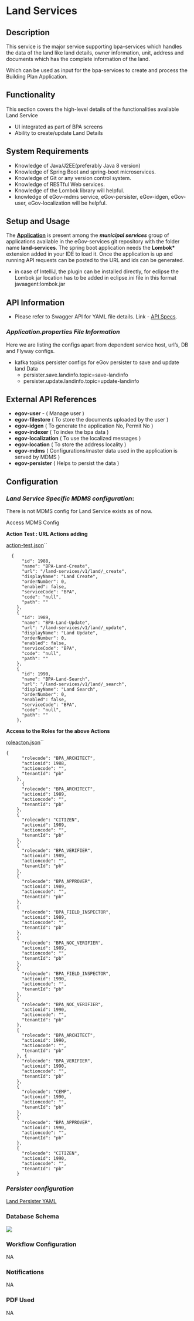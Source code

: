 # Land Services

## Description <a id="Description"></a>

This service is the major service supporting bpa-services which handles the data of the land like land details, owner information, unit, address and documents which has the complete information of the land.

Which can be used as input for the bpa-services to create and process the Building Plan Application.

## Functionality <a id="Functionality"></a>

This section covers the high-level details of the functionalities available Land Service

* UI integrated as part of BPA screens
* Ability to create/update Land Details

## **System Requirements** <a id="System-Requirements:"></a>

* Knowledge of Java/J2EE\(preferably Java 8 version\)
* Knowledge of Spring Boot and spring-boot microservices.
* Knowledge of Git or any version control system.
* Knowledge of RESTful Web services.
* Knowledge of the Lombok library will helpful.
* knowledge of eGov-mdms service, eGov-persister, eGov-idgen, eGov-user, eGov-localization will be helpful.

## **Setup and Usage** <a id="Setup-and-usage:"></a>

The [**Application**](https://github.com/egovernments/municipal-services/tree/master) is present among the _**municipal services**_ group of applications available in the eGov-services git repository with the folder name **land-services**. The spring boot application needs the **Lombok\*** extension added in your IDE to load it. Once the application is up and running API requests can be posted to the URL and ids can be generated.

* in case of IntelliJ, the plugin can be installed directly, for eclipse the Lombok jar location has to be added in eclipse.ini file in this format  javaagent:lombok.jar

## **API Information**

* Please refer to Swagger API for YAML file details. Link - [API Specs](https://github.com/egovernments/municipal-services/blob/master/docs/bpa/bpa-service.yaml).

### _**Application.properties File Information**_

Here we are listing the configs apart from dependent service host, url’s, DB and Flyway configs.

* kafka topics persister configs for eGov persister to save and update land Data
  * persister.save.landinfo.topic=save-landinfo
  * persister.update.landinfo.topic=update-landinfo

## **External API References** <a id="external-API-references:"></a>

* **egov-user** - \( Manage user \)
* **egov-filestore** \( To store the documents uploaded by the user \)
* **egov-idgen** \( To generate the application No, Permit No \)
* **egov-indexer** \( To index the bpa data \)
* **egov-localization** \( To use the localized messages \)
* **egov-location** \( To store the address locality \)
* **egov-mdms** \( Configurations/master data used in the application is served by MDMS \)
* **egov-persister** \( Helps to persist the data \)

## **Configuration** <a id="Configuration:"></a>

### _**Land Service Specific MDMS configuration**_**:** <a id="Land-Service-Specific-MDMS-configuration:"></a>

There is not MDMS config for Land Service exists as of now.

Access MDMS Config

**Action Test : URL Actions adding**

[action-test.json](https://github.com/egovernments/egov-mdms-data/blob/master/data/pb/ACCESSCONTROL-ACTIONS-TEST/actions-test.json)\`\`

```text
  {
      "id": 1988,
      "name": "BPA-Land-Create",
      "url": "/land-services/v1/land/_create",
      "displayName": "Land Create",
      "orderNumber": 0,
      "enabled": false,
      "serviceCode": "BPA",
      "code": "null",
      "path": ""
    },
    {
      "id": 1989,
      "name": "BPA-Land-Update",
      "url": "/land-services/v1/land/_update",
      "displayName": "Land Update",
      "orderNumber": 0,
      "enabled": false,
      "serviceCode": "BPA",
      "code": "null",
      "path": ""
    },
    {
      "id": 1990,
      "name": "BPA-Land-Search",
      "url": "/land-services/v1/land/_search",
      "displayName": "Land Search",
      "orderNumber": 0,
      "enabled": false,
      "serviceCode": "BPA",
      "code": "null",
      "path": ""
    },
```

**Access to the Roles for the above Actions**

[roleacton.json](https://github.com/egovernments/egov-mdms-data/blob/master/data/pb/ACCESSCONTROL-ROLEACTIONS/roleactions.json)\`\`

```text
{
      "rolecode": "BPA_ARCHITECT",
      "actionid": 1988,
      "actioncode": "",
      "tenantId": "pb"
    },
      {
      "rolecode": "BPA_ARCHITECT",
      "actionid": 1989,
      "actioncode": "",
      "tenantId": "pb"
    },
    {
      "rolecode": "CITIZEN",
      "actionid": 1989,
      "actioncode": "",
      "tenantId": "pb"
    },
    {
      "rolecode": "BPA_VERIFIER",
      "actionid": 1989,
      "actioncode": "",
      "tenantId": "pb"
    },
    {
      "rolecode": "BPA_APPROVER",
      "actionid": 1989,
      "actioncode": "",
      "tenantId": "pb"
    },
    {
      "rolecode": "BPA_FIELD_INSPECTOR",
      "actionid": 1989,
      "actioncode": "",
      "tenantId": "pb"
    },
    {
      "rolecode": "BPA_NOC_VERIFIER",
      "actionid": 1989,
      "actioncode": "",
      "tenantId": "pb"
    },
    {
      "rolecode": "BPA_FIELD_INSPECTOR",
      "actionid": 1990,
      "actioncode": "",
      "tenantId": "pb"
    },
    {
      "rolecode": "BPA_NOC_VERIFIER",
      "actionid": 1990,
      "actioncode": "",
      "tenantId": "pb"
    },
    {
      "rolecode": "BPA_ARCHITECT",
      "actionid": 1990,
      "actioncode": "",
      "tenantId": "pb"
    }, {
      "rolecode": "BPA_VERIFIER",
      "actionid": 1990,
      "actioncode": "",
      "tenantId": "pb"
    },
    {
      "rolecode": "CEMP",
      "actionid": 1990,
      "actioncode": "",
      "tenantId": "pb"
    },
    {
      "rolecode": "BPA_APPROVER",
      "actionid": 1990,
      "actioncode": "",
      "tenantId": "pb"
    },
    {
      "rolecode": "CITIZEN",
      "actionid": 1990,
      "actioncode": "",
      "tenantId": "pb"
    }
```

### _**Persister configuration**_ <a id="Persister-configuration:"></a>

[Land Persister YAML](https://github.com/egovernments/configs/blob/master/egov-persister/land-persister.yml)

### Database Schema <a id="Database-Schema"></a>

![](../../../../.gitbook/assets/image-20200803-050931.png)

### Workflow Configuration <a id="Workflow-Configuration"></a>

NA

### Notifications <a id="Notifications"></a>

NA

### PDF Used <a id="PDF-Used"></a>

NA

